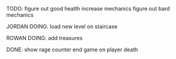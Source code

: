 TODO:
figure out good health increase mechanics
figure out bard mechanics

JORDAN DOING:
load new level on staircase

ROWAN DOING:
add treasures

DONE:
show rage counter
end game on player death